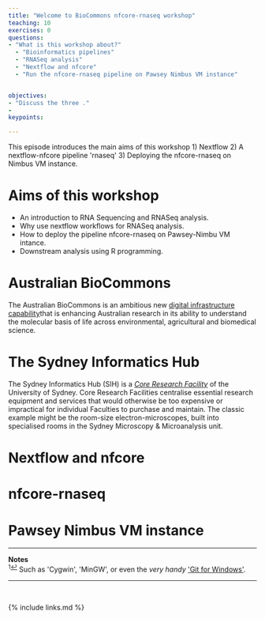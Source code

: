 ```yaml
---
title: "Welcome to BioCommons nfcore-rnaseq workshop"
teaching: 10
exercises: 0
questions:
- "What is this workshop about?"
  - "Bioinformatics pipelines"
  - "RNASeq analysis"
  - "Nextflow and nfcore"
  - "Run the nfcore-rnaseq pipeline on Pawsey Nimbus VM instance"


objectives:
- "Discuss the three ."
- 
keypoints:

---
```

This episode introduces the main aims of this workshop 1) Nextflow 2) A nextflow-nfcore pipeline 'rnaseq' 3) Deploying the nfcore-rnaseq on Nimbus VM instance.

# Aims of this workshop
- An introduction to RNA Sequencing and RNASeq analysis.
- Why use nextflow workflows for RNASeq analysis.
- How to deploy the pipeline nfcore-rnaseq on Pawsey-Nimbu VM intance.
- Downstream analysis using R programming.


# Australian BioCommons
The Australian BioCommons is an ambitious new [digital infrastructure capability](https://www.biocommons.org.au/)that is enhancing Australian research in its ability to understand the molecular basis of life across environmental, agricultural and biomedical science. 

# The Sydney Informatics Hub
The Sydney Informatics Hub (SIH) is a _[Core Research Facility](https://sydney.edu.au/research/facilities.html)_ of the University of Sydney. Core Research Facilities centralise essential research equipment and services that would otherwise be too expensive or impractical for individual Faculties to purchase and maintain. The classic example might be the room-size electron-microscopes, built into specialised rooms in the Sydney Microscopy & Microanalysis unit.


# Nextflow and nfcore


# nfcore-rnaseq


# Pawsey Nimbus VM instance


___
**Notes**   
<sup id="f1">1[↩](#a1)</sup> Such as 'Cygwin', 'MinGW', or even the _very handy_ ['Git for Windows'](https://gitforwindows.org/).

___
<br>



{% include links.md %}
